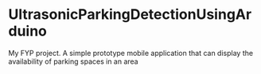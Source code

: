 # UltrasonicParkingDetectionUsingArduino
My FYP project. A simple prototype mobile application that can display the availability of parking spaces in an area
